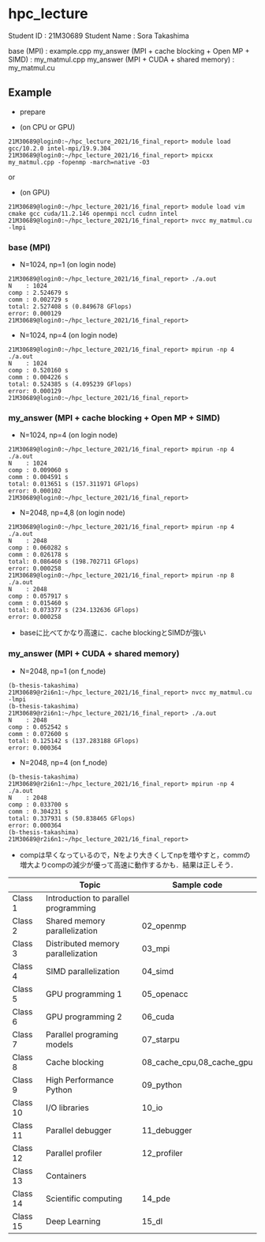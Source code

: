 # hpc_lecture

Student ID   : 21M30689
Student Name : Sora Takashima

base (MPI)                                          : example.cpp
my_answer (MPI + cache blocking + Open MP + SIMD)   : my_matmul.cpp
my_answer (MPI + CUDA + shared memory)              : my_matmul.cu

## Example

- prepare

- (on CPU or GPU)

```
21M30689@login0:~/hpc_lecture_2021/16_final_report> module load gcc/10.2.0 intel-mpi/19.9.304
21M30689@login0:~/hpc_lecture_2021/16_final_report> mpicxx my_matmul.cpp -fopenmp -march=native -O3
```

or

- (on GPU)

```
21M30689@login0:~/hpc_lecture_2021/16_final_report> module load vim cmake gcc cuda/11.2.146 openmpi nccl cudnn intel
21M30689@login0:~/hpc_lecture_2021/16_final_report> nvcc my_matmul.cu -lmpi
```

### base (MPI)

- N=1024, np=1 (on login node)

```
21M30689@login0:~/hpc_lecture_2021/16_final_report> ./a.out
N    : 1024
comp : 2.524679 s
comm : 0.002729 s
total: 2.527408 s (0.849678 GFlops)
error: 0.000129
21M30689@login0:~/hpc_lecture_2021/16_final_report>
```

- N=1024, np=4 (on login node)

```
21M30689@login0:~/hpc_lecture_2021/16_final_report> mpirun -np 4 ./a.out 
N    : 1024
comp : 0.520160 s
comm : 0.004226 s
total: 0.524385 s (4.095239 GFlops)
error: 0.000129
21M30689@login0:~/hpc_lecture_2021/16_final_report>
```

### my_answer (MPI + cache blocking + Open MP + SIMD)

- N=1024, np=4 (on login node)

```
21M30689@login0:~/hpc_lecture_2021/16_final_report> mpirun -np 4 ./a.out
N    : 1024
comp : 0.009060 s
comm : 0.004591 s
total: 0.013651 s (157.311971 GFlops)
error: 0.000102
21M30689@login0:~/hpc_lecture_2021/16_final_report> 
```

- N=2048, np=4,8 (on login node)

```
21M30689@login0:~/hpc_lecture_2021/16_final_report> mpirun -np 4 ./a.out
N    : 2048
comp : 0.060282 s
comm : 0.026178 s
total: 0.086460 s (198.702711 GFlops)
error: 0.000258
21M30689@login0:~/hpc_lecture_2021/16_final_report> mpirun -np 8 ./a.out
N    : 2048
comp : 0.057917 s
comm : 0.015460 s
total: 0.073377 s (234.132636 GFlops)
error: 0.000258
```

- baseに比べてかなり高速に．cache blockingとSIMDが強い

### my_answer (MPI + CUDA + shared memory)

- N=2048, np=1 (on f_node)

```
(b-thesis-takashima) 21M30689@r2i6n1:~/hpc_lecture_2021/16_final_report> nvcc my_matmul.cu -lmpi
(b-thesis-takashima) 21M30689@r2i6n1:~/hpc_lecture_2021/16_final_report> ./a.out
N    : 2048
comp : 0.052542 s
comm : 0.072600 s
total: 0.125142 s (137.283188 GFlops)
error: 0.000364
```

- N=2048, np=4 (on f_node)

```
(b-thesis-takashima) 21M30689@r2i6n1:~/hpc_lecture_2021/16_final_report> mpirun -np 4 ./a.out 
N    : 2048
comp : 0.033700 s
comm : 0.304231 s
total: 0.337931 s (50.838465 GFlops)
error: 0.000364
(b-thesis-takashima) 21M30689@r2i6n1:~/hpc_lecture_2021/16_final_report>
```

- compは早くなっているので，Nをより大きくしてnpを増やすと，commの増大よりcompの減少が優って高速に動作するかも．結果は正しそう．


|          | Topic                                | Sample code               |
| -------- | ------------------------------------ | ------------------------- |
| Class 1  | Introduction to parallel programming |                           |
| Class 2  | Shared memory parallelization        | 02_openmp                 |
| Class 3  | Distributed memory parallelization   | 03_mpi                    |
| Class 4  | SIMD parallelization                 | 04_simd                   |
| Class 5  | GPU programming 1                    | 05_openacc                |
| Class 6  | GPU programming 2                    | 06_cuda                   |
| Class 7  | Parallel programing models           | 07_starpu                 |
| Class 8  | Cache blocking                       | 08_cache_cpu,08_cache_gpu |
| Class 9  | High Performance Python              | 09_python                 |
| Class 10 | I/O libraries                        | 10_io                     |
| Class 11 | Parallel debugger                    | 11_debugger               |
| Class 12 | Parallel profiler                    | 12_profiler               |
| Class 13 | Containers                           |                           |
| Class 14 | Scientific computing                 | 14_pde                    |
| Class 15 | Deep Learning                        | 15_dl                     |
